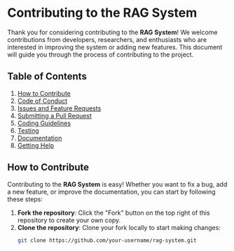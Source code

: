 # Contributing to the RAG System

Thank you for considering contributing to the **RAG System**! We welcome contributions from developers, researchers, and enthusiasts who are interested in improving the system or adding new features. This document will guide you through the process of contributing to the project.

## Table of Contents

1. [How to Contribute](#how-to-contribute)
2. [Code of Conduct](#code-of-conduct)
3. [Issues and Feature Requests](#issues-and-feature-requests)
4. [Submitting a Pull Request](#submitting-a-pull-request)
5. [Coding Guidelines](#coding-guidelines)
6. [Testing](#testing)
7. [Documentation](#documentation)
8. [Getting Help](#getting-help)

## How to Contribute

Contributing to the **RAG System** is easy! Whether you want to fix a bug, add a new feature, or improve the documentation, you can start by following these steps:

1. **Fork the repository**: Click the "Fork" button on the top right of this repository to create your own copy.
2. **Clone the repository**: Clone your fork locally to start making changes:
   ```bash
   git clone https://github.com/your-username/rag-system.git
